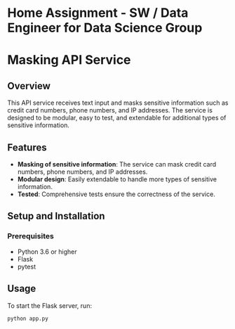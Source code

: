 # Home Assignment - SW / Data Engineer for Data Science Group

# Masking API Service

## Overview

This  API service receives text input and masks sensitive information such as credit card numbers, phone numbers, and IP addresses. 
The service is designed to be modular, easy to test, and extendable for additional types of sensitive information.

## Features

- **Masking of sensitive information**: The service can mask credit card numbers, phone numbers, and IP addresses.
- **Modular design**: Easily extendable to handle more types of sensitive information.
- **Tested**: Comprehensive tests ensure the correctness of the service.

## Setup and Installation

### Prerequisites

- Python 3.6 or higher
- Flask
- pytest


## Usage


To start the Flask server, run:

```bash
python app.py
